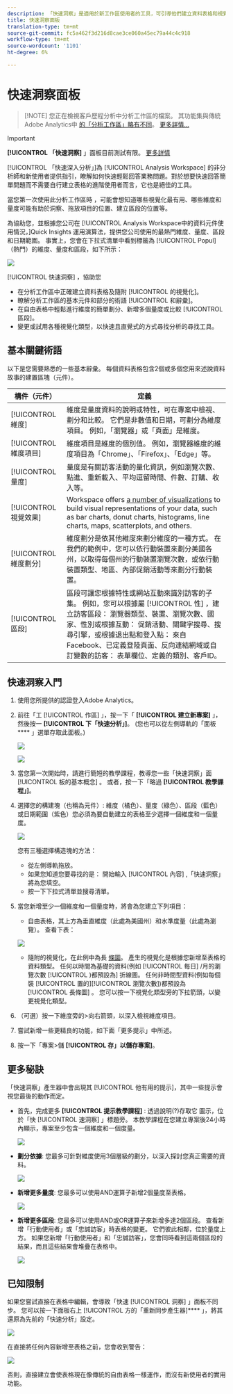 ```yaml
---
description: 「快速洞察」是適用於新工作區使用者的工具，可引導他們建立資料表格和視覺化
title: 快速洞察面板
translation-type: tm+mt
source-git-commit: fc5a462f3d216d8cae3ce060a45ec79a44c4c918
workflow-type: tm+mt
source-wordcount: '1101'
ht-degree: 6%

---
```



# 快速洞察面板

>[!NOTE] 您正在檢視客戶歷程分析中分析工作區的檔案。 其功能集與傳統Adobe Analytics中 [的「分析工作區」略有不同](https://docs.adobe.com/content/help/zh-Hant/analytics/analyze/analysis-workspace/home.html)。 [更多詳情...](/help/getting-started/cja-aa.md)

>[!IMPORTANT]
>
>**[!UICONTROL 「快速洞察]** 」面板目前測試有限。 [更多詳情](https://docs.adobe.com/content/help/zh-Hant/analytics/landing/an-releases.html)

[!UICONTROL 「快速深入分析」]為 [!UICONTROL Analysis Workspace] 的非分析師和新使用者提供指引，瞭解如何快速輕鬆回答業務問題。對於想要快速回答簡單問題而不需要自行建立表格的進階使用者而言，它也是絕佳的工具。

當您第一次使用此分析工作區時 ，可能會想知道哪些視覺化最有用、哪些維度和量度可能有助於洞察、拖放項目的位置、建立區段的位置等。

為協助您，並根據您公司在 [!UICONTROL Analysis Workspace中的資料元件使用情況，]Quick Insights  運用演算法，提供您公司使用的最熱門維度、量度、區段和日期範圍。 事實上，您會在下拉式清單中看到標籤為 [!UICONTROL Popul] （熱門）的維度、量度和區段，如下所示：

![](assets/popular-tag.png)

[!UICONTROL 快速洞察] ，協助您

* 在分析工作區中正確建立資料表格及隨附 [!UICONTROL 的視覺化]。
* 瞭解分析工作區的基本元件和部分的術語 [!UICONTROL 和辭彙]。
* 在自由表格中輕鬆進行維度的簡單劃分、新增多個量度或比較 [!UICONTROL 區段]。
* 變更或試用各種視覺化類型，以快速且直覺式的方式尋找分析的尋找工具。

## 基本關鍵術語

以下是您需要熟悉的一些基本辭彙。 每個資料表格包含2個或多個您用來述說資料故事的建置區塊（元件）。

| 構件（元件） | 定義 |
|---|---|
| [!UICONTROL 維度] | 維度是量度資料的說明或特性，可在專案中檢視、劃分和比較。 它們是非數值和日期，可劃分為維度項目。 例如，「瀏覽器」或「頁面」是維度。 |
| [!UICONTROL 維度項目] | 維度項目是維度的個別值。 例如，瀏覽器維度的維度項目為「Chrome」、「Firefox」、「Edge」等。 |
| [!UICONTROL 量度] | 量度是有關訪客活動的量化資訊，例如瀏覽次數、點進、重新載入、平均逗留時間、件數、訂購、收入等。 |
| [!UICONTROL 視覺效果] | Workspace offers [a number of visualizations](/help/analysis-workspace/visualizations/freeform-analysis-visualizations.md) to build visual representations of your data, such as bar charts, donut charts, histograms, line charts, maps, scatterplots, and others. |
| [!UICONTROL 維度劃分] | 維度劃分是依其他維度來劃分維度的一種方式。 在我們的範例中，您可以依行動裝置來劃分美國各州，以取得每個州的行動裝置瀏覽次數，或依行動裝置類型、地區、內部促銷活動等來劃分行動裝置。 |
| [!UICONTROL 區段] | 區段可讓您根據特性或網站互動來識別訪客的子集。 例如，您可以根據屬 [!UICONTROL 性] ，建立訪客區段： 瀏覽器類型、裝置、瀏覽次數、國家、性別或根據互動： 促銷活動、關鍵字搜尋、搜尋引擎，或根據退出點和登入點： 來自Facebook、已定義登陸頁面、反向連結網域或自訂變數的訪客： 表單欄位、定義的類別、客戶ID。 |

## 快速洞察入門

1. 使用您所提供的認證登入Adobe Analytics。
1. 前往「工 [!UICONTROL 作區] 」，按一下「 **[!UICONTROL 建立新專案]** 」，然後按一 **[!UICONTROL 下「快速分析」]**。 (您也可以從左側導軌的「面板 **** 」選單存取此面板。)

   ![](assets/qibuilder.png)

   ![](assets/qi-panel.png)

1. 當您第一次開始時，請進行簡短的教學課程，教導您一些「快速洞察」面 [!UICONTROL 板的基本概念] 。 或者，按一下「略過 **[!UICONTROL 教學課程」]**。
1. 選擇您的構建塊（也稱為元件）: 維度（橘色）、量度（綠色）、區段（藍色）或日期範圍（紫色）您必須為要自動建立的表格至少選擇一個維度和一個量度。

   ![](assets/qibuilder2.png)

   您有三種選擇構造塊的方法：
   * 從左側導軌拖放。
   * 如果您知道您要尋找的是： 開始輸入 [!UICONTROL 內容] ,「快速洞察」將為您填空。
   * 按一下下拉式清單並搜尋清單。

1. 當您新增至少一個維度和一個量度時，將會為您建立下列項目：

   * 自由表格，其上方為垂直維度（此處為美國州）和水準度量（此處為瀏覽）。 查看下表：

   ![](assets/qibuilder3.png)

   * 隨附的視覺化，在此例中為長 [條圖](/help/analysis-workspace/visualizations/bar.md)。 產生的視覺化是根據您新增至表格的資料類型。 任何以時間為基礎的資料(例如 [!UICONTROL 每日] /月的瀏覽次數 [!UICONTROL )都預設為] 折線圖。 任何非時間型資料(例如每個裝 [!UICONTROL 置的][!UICONTROL 瀏覽次數])都預設為 [!UICONTROL 長條圖] 。 您可以按一下視覺化類型旁的下拉箭頭，以變更視覺化類型。


1. （可選）按一下維度旁的>向右箭頭，以深入檢視維度項目。

1. 嘗試新增一些更精良的功能，如下面「更多提示」中所述。

1. 按一下「專案>儲 **[!UICONTROL 存」以儲存專案]**。

## 更多秘訣

「快速洞察」產生器中會出現其 [!UICONTROL 他有用的提示]，其中一些提示會視您最後的動作而定。

* 首先，完成更多 **[!UICONTROL 提示教學課程]** : 透過說明(?)存取它 圖示，位於「快 [!UICONTROL 速洞察] 」標題旁。 本教學課程在您建立專案後24小時內顯示，專案至少包含一個維度和一個度量。

   ![](assets/qibuilder4.png)

* **劃分依據**: 您最多可針對維度使用3個層級的劃分，以深入探討您真正需要的資料。

   ![](assets/qibuilder5.png)

* **新增更多量度**: 您最多可以使用AND運算子新增2個量度至表格。

   ![](assets/qibuilder6.png)

* **新增更多區段**: 您最多可以使用AND或OR運算子來新增多達2個區段。 查看新增「行動使用者」或「忠誠訪客」時表格的變更。 它們彼此相鄰，位於量度上方。 如果您新增「行動使用者」和「忠誠訪客」，您會同時看到這兩個區段的結果，而且這些結果會堆疊在表格中。

   ![](assets/qibuilder7.png)

## 已知限制

如果您嘗試直接在表格中編輯，會導致「快速 [!UICONTROL 洞察] 」面板不同步。 您可以按一下面板右上 [!UICONTROL 方的「重新同步產生器]**** 」，將其還原為先前的「快速分析」設定。

![](assets/qibuilder9.png)

在直接將任何內容新增至表格之前，您會收到警告：

![](assets/qibuilder8.png)

否則，直接建立會使表格現在像傳統的自由表格一樣運作，而沒有新使用者的實用功能。

